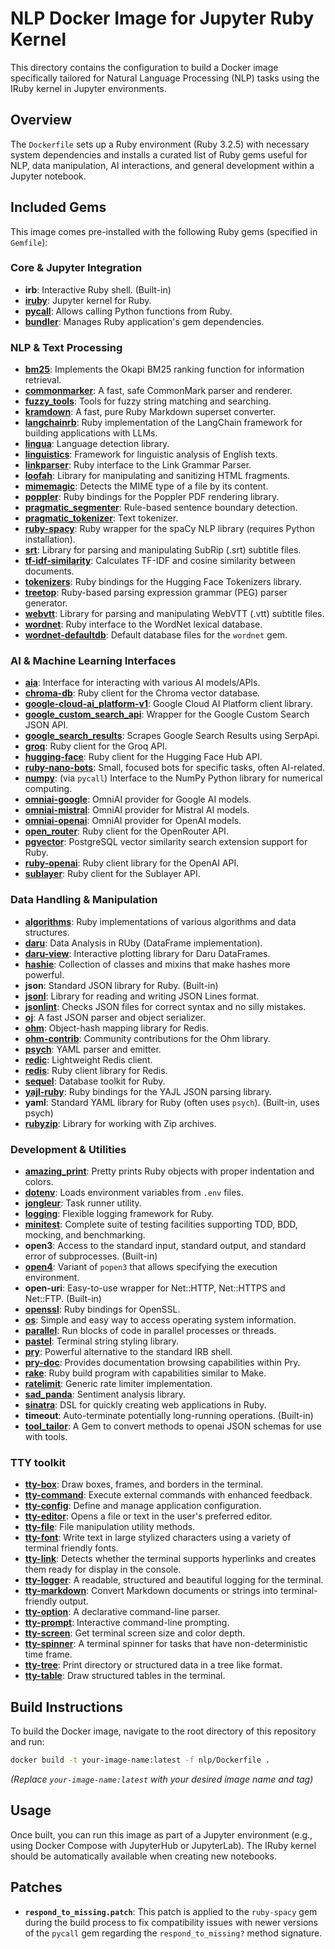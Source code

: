 # NLP Docker Image for Jupyter Ruby Kernel

This directory contains the configuration to build a Docker image specifically tailored for Natural Language Processing (NLP) tasks using the IRuby kernel in Jupyter environments.

## Overview

The `Dockerfile` sets up a Ruby environment (Ruby 3.2.5) with necessary system dependencies and installs a curated list of Ruby gems useful for NLP, data manipulation, AI interactions, and general development within a Jupyter notebook.

## Included Gems

This image comes pre-installed with the following Ruby gems (specified in `Gemfile`):

### Core & Jupyter Integration

* **irb**: Interactive Ruby shell. (Built-in)
* **[iruby](https://github.com/SciRuby/iruby)**: Jupyter kernel for Ruby.
* **[pycall](https://github.com/mrkn/pycall.rb)**: Allows calling Python functions from Ruby.
* **[bundler](https://github.com/rubygems/bundler)**: Manages Ruby application's gem dependencies.

### NLP & Text Processing

* **[bm25](https://rubygems.org/gems/bm25)**: Implements the Okapi BM25 ranking function for information retrieval.
* **[commonmarker](https://github.com/gjtorikian/commonmarker)**: A fast, safe CommonMark parser and renderer.
* **[fuzzy_tools](https://rubygems.org/gems/fuzzy_tools)**: Tools for fuzzy string matching and searching.
* **[kramdown](https://github.com/gettalong/kramdown)**: A fast, pure Ruby Markdown superset converter.
* **[langchainrb](https://github.com/patterns-ai-core/langchainrb)**: Ruby implementation of the LangChain framework for building applications with LLMs.
* **[lingua](https://github.com/dbalatero/lingua)**: Language detection library.
* **[linguistics](https://github.com/ged/linguistics)**: Framework for linguistic analysis of English texts.
* **[linkparser](https://rubygems.org/gems/linkparser)**: Ruby interface to the Link Grammar Parser.
* **[loofah](https://github.com/flavorjones/loofah)**: Library for manipulating and sanitizing HTML fragments.
* **[mimemagic](https://github.com/mimemagicrb/mimemagic)**: Detects the MIME type of a file by its content.
* **[poppler](https://rubygems.org/gems/poppler)**: Ruby bindings for the Poppler PDF rendering library.
* **[pragmatic_segmenter](https://github.com/diasks2/pragmatic_segmenter)**: Rule-based sentence boundary detection.
* **[pragmatic_tokenizer](https://github.com/diasks2/pragmatic_tokenizer)**: Text tokenizer.
* **[ruby-spacy](https://github.com/yohasebe/ruby-spacy)**: Ruby wrapper for the spaCy NLP library (requires Python installation).
* **[srt](https://github.com/cpetersen/srt)**: Library for parsing and manipulating SubRip (.srt) subtitle files.
* **[tf-idf-similarity](https://github.com/jpmckinney/tf-idf-similarity)**: Calculates TF-IDF and cosine similarity between documents.
* **[tokenizers](https://github.com/ankane/tokenizers-ruby)**: Ruby bindings for the Hugging Face Tokenizers library.
* **[treetop](https://github.com/cjheath/treetop)**: Ruby-based parsing expression grammar (PEG) parser generator.
* **[webvtt](https://github.com/jronallo/webvtt)**: Library for parsing and manipulating WebVTT (.vtt) subtitle files.
* **[wordnet](https://hg.sr.ht/~ged/ruby-wordnet)**: Ruby interface to the WordNet lexical database.
* **[wordnet-defaultdb](https://rubygems.org/gems/wordnet-defaultdb)**: Default database files for the `wordnet` gem.

### AI & Machine Learning Interfaces

* **[aia](https://github.com/MadBomber/aia)**: Interface for interacting with various AI models/APIs.
* **[chroma-db](https://github.com/mariochavez/chroma)**: Ruby client for the Chroma vector database.
* **[google-cloud-ai_platform-v1](https://rubygems.org/gems/google-cloud-ai_platform-v1)**: Google Cloud AI Platform client library.
* **[google_custom_search_api](https://github.com/wiseleyb/google_custom_search_api)**: Wrapper for the Google Custom Search JSON API.
* **[google_search_results](https://github.com/serpapi/google-search-results-ruby)**: Scrapes Google Search Results using SerpApi.
* **[groq](https://github.com/drnic/groq-ruby)**: Ruby client for the Groq API.
* **[hugging-face](https://github.com/alchaplinsky/hugging-face)**: Ruby client for the Hugging Face Hub API.
* **[ruby-nano-bots](https://github.com/icebaker/ruby-nano-bots)**: Small, focused bots for specific tasks, often AI-related.
* **[numpy](https://github.com/mrkn/numpy.rb)**: (via `pycall`) Interface to the NumPy Python library for numerical computing.
* **[omniai-google](https://github.com/ksylvest/omniai-google)**: OmniAI provider for Google AI models.
* **[omniai-mistral](https://github.com/ksylvest/omniai-mistral)**: OmniAI provider for Mistral AI models.
* **[omniai-openai](https://github.com/ksylvest/omniai-openai)**: OmniAI provider for OpenAI models.
* **[open_router](https://github.com/OlympiaAI/open_router)**: Ruby client for the OpenRouter API.
* **[pgvector](https://github.com/pgvector/pgvector-ruby)**: PostgreSQL vector similarity search extension support for Ruby.
* **[ruby-openai](https://github.com/alexrudall/ruby-openai)**: Ruby client library for the OpenAI API.
* **[sublayer](https://github.com/sublayerapp/sublayer)**: Ruby client for the Sublayer API.

### Data Handling & Manipulation

* **[algorithms](https://github.com/kanwei/algorithms)**: Ruby implementations of various algorithms and data structures.
* **[daru](https://github.com/SciRuby/daru)**: Data Analysis in RUby (DataFrame implementation).
* **[daru-view](https://github.com/SciRuby/daru-view)**: Interactive plotting library for Daru DataFrames.
* **[hashie](https://github.com/hashie/hashie)**: Collection of classes and mixins that make hashes more powerful.
* **json**: Standard JSON library for Ruby. (Built-in)
* **[jsonl](https://github.com/zenizh/jsonl)**: Library for reading and writing JSON Lines format.
* **[jsonlint](https://github.com/dougbarth/jsonlint)**: Checks JSON files for correct syntax and no silly mistakes.
* **[oj](https://github.com/ohler55/oj)**: A fast JSON parser and object serializer.
* **[ohm](https://github.com/soveran/ohm)**: Object-hash mapping library for Redis.
* **[ohm-contrib](https://github.com/soveran/ohm-contrib)**: Community contributions for the Ohm library.
* **[psych](https://github.com/ruby/psych)**: YAML parser and emitter.
* **[redic](https://github.com/amakawa/redic)**: Lightweight Redis client.
* **[redis](https://github.com/redis/redis-rb)**: Ruby client library for Redis.
* **[sequel](https://github.com/jeremyevans/sequel)**: Database toolkit for Ruby.
* **[yajl-ruby](https://github.com/brianmario/yajl-ruby)**: Ruby bindings for the YAJL JSON parsing library.
* **yaml**: Standard YAML library for Ruby (often uses `psych`). (Built-in, uses psych)
* **[rubyzip](https://github.com/rubyzip/rubyzip)**: Library for working with Zip archives.

### Development & Utilities

* **[amazing_print](https://github.com/amazing-print/amazing_print)**: Pretty prints Ruby objects with proper indentation and colors.
* **[dotenv](https://github.com/bkeepers/dotenv)**: Loads environment variables from `.env` files.
* **[jongleur](https://gitlab.com/RedFred7/Jongleur)**: Task runner utility.
* **[logging](https://github.com/TwP/logging)**: Flexible logging framework for Ruby.
* **[minitest](https://github.com/minitest/minitest)**: Complete suite of testing facilities supporting TDD, BDD, mocking, and benchmarking.
* **open3**: Access to the standard input, standard output, and standard error of subprocesses. (Built-in)
* **[open4](https://github.com/ahoward/open4)**: Variant of `popen3` that allows specifying the execution environment.
* **open-uri**: Easy-to-use wrapper for Net::HTTP, Net::HTTPS and Net::FTP. (Built-in)
* **[openssl](https://github.com/ruby/openssl)**: Ruby bindings for OpenSSL.
* **[os](https://github.com/rdp/os)**: Simple and easy way to access operating system information.
* **[parallel](https://github.com/grosser/parallel)**: Run blocks of code in parallel processes or threads.
* **[pastel](https://github.com/piotrmurach/pastel)**: Terminal string styling library.
* **[pry](https://github.com/pry/pry)**: Powerful alternative to the standard IRB shell.
* **[pry-doc](https://github.com/pry/pry-doc)**: Provides documentation browsing capabilities within Pry.
* **[rake](https://github.com/ruby/rake)**: Ruby build program with capabilities similar to Make.
* **[ratelimit](https://github.com/ejfinneran/ratelimit)**: Generic rate limiter implementation.
* **[sad_panda](https://github.com/mattThousand/sad_panda)**: Sentiment analysis library.
* **[sinatra](https://github.com/sinatra/sinatra)**: DSL for quickly creating web applications in Ruby.
* **timeout**: Auto-terminate potentially long-running operations. (Built-in)
* **[tool_tailor](https://github.com/kieranklaassen/tool_tailor)**: A Gem to convert methods to openai JSON schemas for use with tools.

### TTY toolkit

* **[tty-box](https://github.com/piotrmurach/tty-box)**: Draw boxes, frames, and borders in the terminal.
* **[tty-command](https://github.com/piotrmurach/tty-command)**: Execute external commands with enhanced feedback.
* **[tty-config](https://github.com/piotrmurach/tty-config)**: Define and manage application configuration.
* **[tty-editor](https://github.com/piotrmurach/tty-editor)**: Opens a file or text in the user's preferred editor.
* **[tty-file](https://github.com/piotrmurach/tty-file)**: File manipulation utility methods.
* **[tty-font](https://github.com/piotrmurach/tty-font)**: Write text in large stylized characters using a variety of terminal friendly fonts.
* **[tty-link](https://github.com/piotrmurach/tty-link)**: Detects whether the terminal supports hyperlinks and creates them ready for display in the console.
* **[tty-logger](https://github.com/piotrmurach/tty-logger)**: A readable, structured and beautiful logging for the terminal.
* **[tty-markdown](https://github.com/piotrmurach/tty-markdown)**: Convert Markdown documents or strings into terminal-friendly output.
* **[tty-option](https://github.com/piotrmurach/tty-option)**: A declarative command-line parser.
* **[tty-prompt](https://github.com/piotrmurach/tty-prompt)**: Interactive command-line prompting.
* **[tty-screen](https://github.com/piotrmurach/tty-screen)**: Get terminal screen size and color depth.
* **[tty-spinner](https://github.com/piotrmurach/tty-spinner)**: A terminal spinner for tasks that have non-deterministic time frame.
* **[tty-tree](https://github.com/piotrmurach/tty-tree)**: Print directory or structured data in a tree like format.
* **[tty-table](https://github.com/piotrmurach/tty-table)**: Draw structured tables in the terminal.

## Build Instructions

To build the Docker image, navigate to the root directory of this repository and run:

```bash
docker build -t your-image-name:latest -f nlp/Dockerfile .
```

*(Replace `your-image-name:latest` with your desired image name and tag)*

## Usage

Once built, you can run this image as part of a Jupyter environment (e.g., using Docker Compose with JupyterHub or JupyterLab). The IRuby kernel should be automatically available when creating new notebooks.

## Patches

* **`respond_to_missing.patch`**: This patch is applied to the `ruby-spacy` gem during the build process to fix compatibility issues with newer versions of the `pycall` gem regarding the `respond_to_missing?` method signature.
